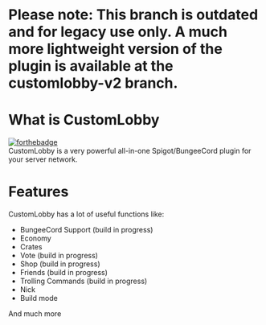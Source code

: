 # Please note: This branch is outdated and for legacy use only. A much more lightweight version of the plugin is available at the customlobby-v2 branch.




# What is CustomLobby
[![forthebadge](https://forthebadge.com/images/badges/made-with-java.svg)](https://forthebadge.com)  
CustomLobby is a very powerful all-in-one Spigot/BungeeCord plugin for your server network.

# Features
CustomLobby has a lot of useful functions like:
* BungeeCord Support (build in progress)
* Economy
* Crates
* Vote (build in progress)
* Shop (build in progress)
* Friends (build in progress)
* Trolling Commands (build in progress)
* Nick
* Build mode

And much more

